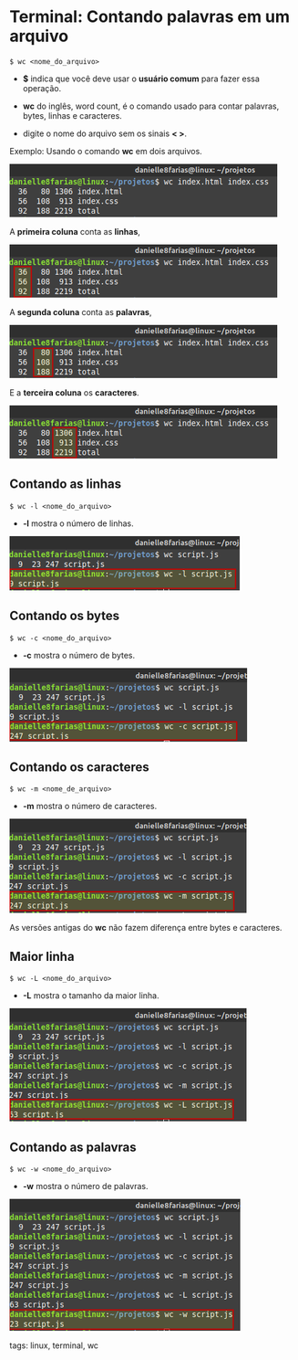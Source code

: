 # Terminal: Contando palavras em um arquivo


```
$ wc <nome_do_arquivo>
```

- **$** indica que você deve usar o **usuário comum** para fazer essa operação.

- **wc** do inglês, word count, é o comando usado para contar palavras, bytes, linhas e caracteres.

- digite o nome do arquivo sem os sinais **< >**.

Exemplo: Usando o comando **wc** em dois arquivos.

![usando wc em dois arquivos](img/p0029-0.png)

A **primeira coluna** conta as **linhas**, 

![linhas](img/p0029-1.png)

A **segunda coluna** conta as **palavras**,

![palavras](img/p0029-2.png)

E a **terceira coluna** os **caracteres**.

![caracteres](img/p0029-3.png)

## Contando as linhas

```
$ wc -l <nome_do_arquivo>
```

- **-l** mostra o número de linhas.

![linhas](img/p0029-4.png)

## Contando os bytes

```
$ wc -c <nome_do_arquivo>
```

- **-c** mostra o número de bytes.

![bytes](img/p0029-5.png)

## Contando os caracteres

```
$ wc -m <nome_de_arquivo>
```

- **-m** mostra o número de caracteres.

![caracteres](img/p0029-6.png)

As versões antigas do **wc** não fazem diferença entre bytes e caracteres.

## Maior linha

```
$ wc -L <nome_do_arquivo>
```

- **-L** mostra o tamanho da maior linha.

![maior linha](img/p0029-7.png)

## Contando as palavras

```
$ wc -w <nome_do_arquivo>
```

- **-w** mostra o número de palavras.

![palavras](img/p0029-8.png)

tags: linux, terminal, wc
